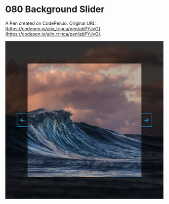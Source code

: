 # 080 Background Slider

A Pen created on CodePen.io. Original URL: [https://codepen.io/alin_trinca/pen/abPYJvG](https://codepen.io/alin_trinca/pen/abPYJvG).

![Background Slider Screenshot](background-slider.png)
